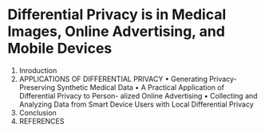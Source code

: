 # Differential Privacy is in Medical Images, Online Advertising, and Mobile Devices
1. Inroduction
2. APPLICATIONS OF DIFFERENTIAL PRIVACY
  • Generating Privacy-Preserving Synthetic Medical Data
  • A Practical Application of Differential Privacy to Person- alized Online Advertising
  • Collecting and Analyzing Data from Smart Device Users with Local Differential Privacy
3. Conclusion
4. REFERENCES
